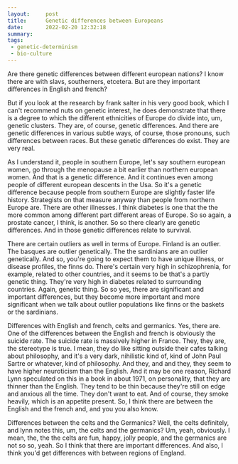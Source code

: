 ```yaml
---
layout:     post
title:      Genetic differences between Europeans
date:       2022-02-20 12:32:18
summary:    
tags:
 - genetic-determinism
 - bio-culture
---
```


Are there genetic differences between different european nations? I know there are with slavs, southerners, etcetera. But are they important differences in English and french? 

But if you look at the research by frank salter in his very good book, which I can't recommend nuts on genetic interest, he does demonstrate that there is a degree to which the different ethnicities of Europe do divide into, um, genetic clusters. They are, of course, genetic differences. And there are genetic differences in various subtle ways, of course, those pronouns, such differences between races. But these genetic differences do exist. They are very real. 

As I understand it, people in southern Europe, let's say southern european women, go through the menopause a bit earlier than northern european women. And that is a genetic difference. And it continues even among people of different european descents in the Usa. So it's a genetic difference because people from southern Europe are slightly faster life history. Strategists on that measure anyway than people from northern Europe are. There are other illnesses. I think diabetes is one that the the more common among different part different areas of Europe. So so again, a prostate cancer, I think, is another. So so there clearly are genetic differences. And in those genetic differences relate to survival. 

There are certain outliers as well in terms of Europe. Finland is an outlier. The basques are outlier genetically. The the sardinians are an outlier genetically. And so, you're going to expect them to have unique illness, or disease profiles, the finns do. There's certain very high in schizophrenia, for example, related to other countries, and it seems to be that's a partly genetic thing. They're very high in diabetes related to surrounding countries. Again, genetic thing. So so yes, there are significant and important differences, but they become more important and more significant when we talk about outlier populations like finns or the baskets or the sardinians.

Differences with English and french, celts and germanics. Yes, there are. One of the differences between the English and french is obviously the suicide rate. The suicide rate is massively higher in France. They, they are, the stereotype is true. I mean, they do like sitting outside their cafes talking about philosophy, and it's a very dark, nihilistic kind of, kind of John Paul Sartre or whatever, kind of philosophy. And they, and and they, they seem to have higher neuroticism than the English. And it may be one reason, Richard Lynn speculated on this in a book in about 1971, on personality, that they are thinner than the English. They tend to be thin because they're still on edge and anxious all the time. They don't want to eat. And of course, they smoke heavily, which is an appetite present. So, I think there are between the English and the french and, and you you also know.

Differences between the celts and the Germanics? Well, the celts definitely, and lynn notes this, um, the celts and the germanics? Um, yeah, obviously. I mean, the, the the celts are fun, happy, jolly people, and the germanics are not so so, yeah. So I think that there are important differences. And also, I think you'd get differences with between regions of England.